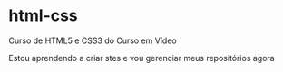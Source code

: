 # html-css
 Curso de HTML5 e CSS3 do Curso em Vídeo

 Estou aprendendo a criar stes e vou gerenciar meus repositórios agora
 
